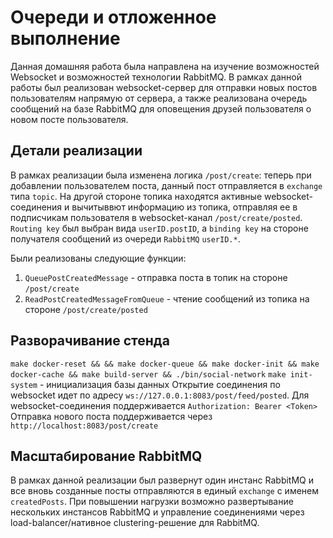 # Очереди и отложенное выполнение  
Данная домашняя работа была направлена на изучение возможностей Websocket и возможностей технологии RabbitMQ. В рамках данной работы был реализован websocket-сервер для отправки новых постов пользователям напрямую от сервера, а также реализована очередь сообщений на базе RabbitMQ для оповещения друзей пользователя о новом посте пользователя.

## Детали реализации
В рамках реализации была изменена логика `/post/create`: теперь при добавлении пользователем поста, данный пост отправляется в `exchange` типа `topic`. На другой стороне топика находятся активные websocket-соединения и вычитыввют информацию из топика, отправляя ее в подписчикам пользователя в websocket-канал `/post/create/posted`.
`Routing key` был выбран вида `userID.postID`, a `binding key` на стороне получателя сообщений из очереди `RabbitMQ` `userID.*`.

Были реализованы следующие функции:
1. `QueuePostCreatedMessage` - отправка поста в топик на стороне `/post/create`
2. `ReadPostCreatedMessageFromQueue` - чтение сообщений из топика на стороне `/post/create/posted`

## Разворачивание стенда
```make docker-reset && && make docker-queue && make docker-init && make docker-cache && make build-server && ./bin/social-network```
```make init-system``` - инициализация базы данных
Открытие соединения по websocket идет по адресу `ws://127.0.0.1:8083/post/feed/posted`. Для websocket-соединения поддерживается `Authorization: Bearer <Token>`
Отправка нового поста поддерживается через `http://localhost:8083/post/create`

## Масштабирование RabbitMQ
В рамках данной реализации был развернут один инстанс RabbitMQ и все вновь созданные посты отправляются в единый `exchange` с именем `createdPosts`. При повышении нагрузки возможно развертывание нескольких инстансов RabbitMQ и управление соединениями через load-balancer/нативное clustering-решение для RabbitMQ.